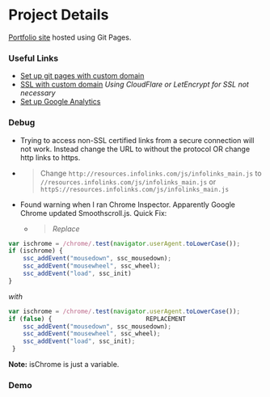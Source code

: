 # Project Details

[Portfolio site](https://yasinehsan.com/) hosted using Git Pages.


### Useful Links
- [Set up git pages with custom domain](https://medium.com/@kimcodes/setting-up-a-web-page-with-github-pages-f77d45573ab2)
- [SSL with custom domain](https://www.youtube.com/watch?v=UK5-nO4qK9g) *Using CloudFlare or LetEncrypt for SSL not necessary*
- [Set up Google Analytics](https://www.youtube.com/watch?v=mXcQ7rVn3ro)


### Debug
 - Trying to access non-SSL certified links from a secure connection will not work. Instead change the URL to without the protocol OR change http links to https.
  * > Change `http://resources.infolinks.com/js/infolinks_main.js` to `//resources.infolinks.com/js/infolinks_main.js` or `httpS://resources.infolinks.com/js/infolinks_main.js`

- Found warning when I ran Chrome Inspector. Apparently Google Chrome updated Smoothscroll.js. Quick Fix:
  * > *Replace*
 ```javascript
 var ischrome = /chrome/.test(navigator.userAgent.toLowerCase());
 if (ischrome) {
     ssc_addEvent("mousedown", ssc_mousedown);
     ssc_addEvent("mousewheel", ssc_wheel);
     ssc_addEvent("load", ssc_init)
 }
```
*with*
```Javascript
var ischrome = /chrome/.test(navigator.userAgent.toLowerCase());
if (false) {                          REPLACEMENT
	ssc_addEvent("mousedown", ssc_mousedown);
	ssc_addEvent("mousewheel", ssc_wheel);
	ssc_addEvent("load", ssc_init);
 }
 ```
 **Note:** isChrome is just a variable.



### Demo

